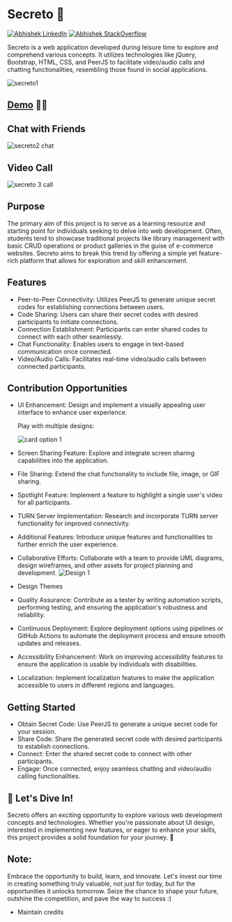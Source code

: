 # Secreto 🤫

[![Abhishek LinkedIn](https://img.shields.io/badge/Abhishek-LinkedIn-blue.svg?style=for-the-badge)](https://www.linkedin.com/in/abhi5h3k/) [![Abhishek StackOverflow](https://img.shields.io/badge/Abhishek-StackOverflow-orange.svg?style=for-the-badge)](https://stackoverflow.com/users/6870223/abhi?tab=profile)

Secreto is a web application developed during leisure time to explore and comprehend various concepts. It utilizes technologies like jQuery, Bootstrap, HTML, CSS, and PeerJS to facilitate video/audio calls and chatting functionalities, resembling those found in social applications.

![secreto1](https://github.com/Abhi5h3k/secreto-social-video-chat-with-webRTC/assets/37928721/9c9bf805-1032-494c-b11c-859634e2d402)


## [Demo](https://secreto.tiiny.site/) 🚀🤖
## Chat with Friends

![secreto2 chat](https://github.com/Abhi5h3k/secreto-social-video-chat-with-webRTC/assets/37928721/dcd9220b-0e8b-4b6e-b96c-a60b39e011e3)

## Video Call

![secreto 3 call](https://github.com/Abhi5h3k/secreto-social-video-chat-with-webRTC/assets/37928721/5a745ce2-2b28-4f41-a889-0f6ae5c7b18d)

## Purpose

The primary aim of this project is to serve as a learning resource and starting point for individuals seeking to delve into web development. Often, students tend to showcase traditional projects like library management with basic CRUD operations or product galleries in the guise of e-commerce websites. Secreto aims to break this trend by offering a simple yet feature-rich platform that allows for exploration and skill enhancement.

## Features

- Peer-to-Peer Connectivity: Utilizes PeerJS to generate unique secret codes for establishing connections between users.
- Code Sharing: Users can share their secret codes with desired participants to initiate connections.
- Connection Establishment: Participants can enter shared codes to connect with each other seamlessly.
- Chat Functionality: Enables users to engage in text-based communication once connected.
- Video/Audio Calls: Facilitates real-time video/audio calls between connected participants.

## Contribution Opportunities

- UI Enhancement: Design and implement a visually appealing user interface to enhance user experience.

  Play with multiple designs:

  ![card option 1](https://github.com/Abhi5h3k/secreto-social-video-chat-with-webRTC/assets/37928721/6566c974-747b-410c-8fd1-15e3e6734522)


- Screen Sharing Feature: Explore and integrate screen sharing capabilities into the application.
- File Sharing: Extend the chat functionality to include file, image, or GIF sharing.
- Spotlight Feature: Implement a feature to highlight a single user's video for all participants.
- TURN Server Implementation: Research and incorporate TURN server functionality for improved connectivity.
- Additional Features: Introduce unique features and functionalities to further enrich the user experience.
- Collaborative Efforts: Collaborate with a team to provide UML diagrams, design wireframes, and other assets for project planning and development.
  ![Design 1](https://github.com/Abhi5h3k/secreto-social-video-chat-with-webRTC/assets/37928721/aefad5f4-9846-4822-99e1-4fdccec62342)
- Design Themes
- Quality Assurance: Contribute as a tester by writing automation scripts, performing testing, and ensuring the application's robustness and reliability.
- Continuous Deployment: Explore deployment options using pipelines or GitHub Actions to automate the deployment process and ensure smooth updates and releases.
- Accessibility Enhancement: Work on improving accessibility features to ensure the application is usable by individuals with disabilities.
- Localization: Implement localization features to make the application accessible to users in different regions and languages.

## Getting Started

- Obtain Secret Code: Use PeerJS to generate a unique secret code for your session.
- Share Code: Share the generated secret code with desired participants to establish connections.
- Connect: Enter the shared secret code to connect with other participants.
- Engage: Once connected, enjoy seamless chatting and video/audio calling functionalities.

## 🚀 Let's Dive In!

Secreto offers an exciting opportunity to explore various web development concepts and technologies. Whether you're passionate about UI design, interested in implementing new features, or eager to enhance your skills, this project provides a solid foundation for your journey. 🌟

## Note:

Embrace the opportunity to build, learn, and innovate. Let's invest our time in creating something truly valuable, not just for today, but for the opportunities it unlocks tomorrow. Seize the chance to shape your future, outshine the competition, and pave the way to success :)

- Maintain credits
